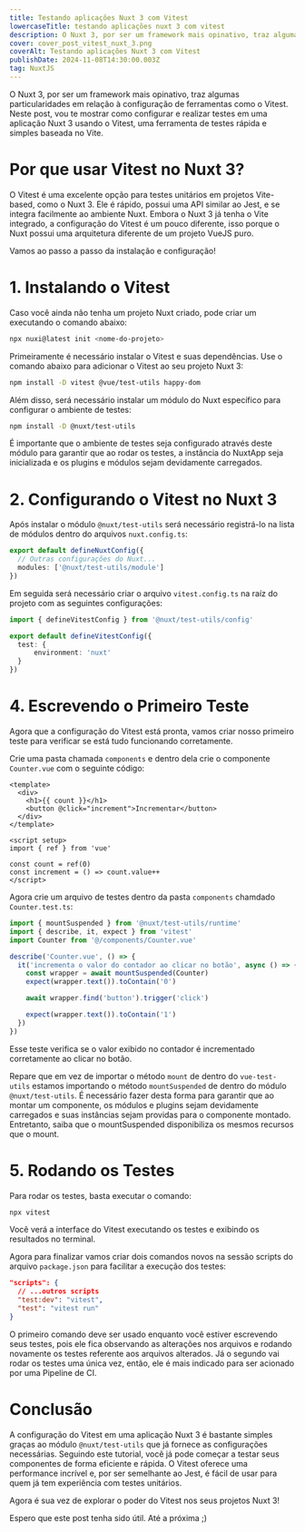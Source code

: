 ```yaml
---
title: Testando aplicações Nuxt 3 com Vitest
lowercaseTitle: testando aplicações nuxt 3 com vitest
description: O Nuxt 3, por ser um framework mais opinativo, traz algumas particularidades em relação à configuração de ferramentas como o Vitest. Neste post, vou te mostrar como configurar e realizar testes em uma aplicação Nuxt 3 usando o Vitest, uma ferramenta de testes rápida e simples baseada no Vite.
cover: cover_post_vitest_nuxt_3.png
coverAlt: Testando aplicações Nuxt 3 com Vitest
publishDate: 2024-11-08T14:30:00.003Z
tag: NuxtJS
---
```


O Nuxt 3, por ser um framework mais opinativo, traz algumas particularidades em relação à configuração de ferramentas como o Vitest. 
Neste post, vou te mostrar como configurar e realizar testes em uma aplicação Nuxt 3 usando o Vitest, uma ferramenta de testes rápida e simples baseada no Vite.

# Por que usar Vitest no Nuxt 3?

O Vitest é uma excelente opção para testes unitários em projetos Vite-based, como o Nuxt 3.
Ele é rápido, possui uma API similar ao Jest, e se integra facilmente ao ambiente Nuxt.
Embora o Nuxt 3 já tenha o Vite integrado, a configuração do Vitest é um pouco diferente, isso porque o Nuxt possui uma arquitetura diferente de um projeto VueJS puro.

Vamos ao passo a passo da instalação e configuração!

# 1. Instalando o Vitest

Caso você ainda não tenha um projeto Nuxt criado, pode criar um executando o comando abaixo:

```bash
npx nuxi@latest init <nome-do-projeto>
```

Primeiramente é necessário instalar o Vitest e suas dependências. Use o comando abaixo para adicionar o Vitest ao seu projeto Nuxt 3:

```bash
npm install -D vitest @vue/test-utils happy-dom
```

Além disso, será necessário instalar um módulo do Nuxt específico para configurar o ambiente de testes:

```bash
npm install -D @nuxt/test-utils
```

É importante que o ambiente de testes seja configurado através deste módulo para garantir que ao rodar os testes, a instância do NuxtApp seja
inicializada e os plugins e módulos sejam devidamente carregados.

# 2. Configurando o Vitest no Nuxt 3

Após instalar o módulo `@nuxt/test-utils` será necessário registrá-lo na lista de módulos dentro do arquivos `nuxt.config.ts`:

```typescript
export default defineNuxtConfig({
  // Outras configurações do Nuxt...
  modules: ['@nuxt/test-utils/module']
})
```

Em seguida será necessário criar o arquivo `vitest.config.ts` na raíz do projeto com as seguintes configurações:

```typescript
import { defineVitestConfig } from '@nuxt/test-utils/config'

export default defineVitestConfig({
  test: {
	  environment: 'nuxt'
  }
})
```

# 4. Escrevendo o Primeiro Teste

Agora que a configuração do Vitest está pronta, vamos criar nosso primeiro teste para verificar se está tudo funcionando corretamente.

Crie uma pasta chamada `components` e dentro dela crie o componente `Counter.vue` com o seguinte código:

```vue
<template>
  <div>
    <h1>{{ count }}</h1>
    <button @click="increment">Incrementar</button>
  </div>
</template>

<script setup>
import { ref } from 'vue'

const count = ref(0)
const increment = () => count.value++
</script>
```

Agora crie um arquivo de testes dentro da pasta `components` chamdado `Counter.test.ts`:

```typescript
import { mountSuspended } from '@nuxt/test-utils/runtime'
import { describe, it, expect } from 'vitest'
import Counter from '@/components/Counter.vue'

describe('Counter.vue', () => {
  it('incrementa o valor do contador ao clicar no botão', async () => {
    const wrapper = await mountSuspended(Counter)
    expect(wrapper.text()).toContain('0')

    await wrapper.find('button').trigger('click')

    expect(wrapper.text()).toContain('1')
  })
})
```

Esse teste verifica se o valor exibido no contador é incrementado corretamente ao clicar no botão.

Repare que em vez de importar o método `mount` de dentro do `vue-test-utils` estamos importando o método `mountSuspended` de dentro do módulo 
`@nuxt/test-utils`. É necessário fazer desta forma para garantir que ao montar um componente, os módulos e plugins sejam devidamente carregados
e suas instâncias sejam providas para o componente montado. Entretanto, saiba que o mountSuspended disponibiliza os mesmos recursos que o mount.

# 5. Rodando os Testes

Para rodar os testes, basta executar o comando:

```bash
npx vitest
```

Você verá a interface do Vitest executando os testes e exibindo os resultados no terminal.

Agora para finalizar vamos criar dois comandos novos na sessão scripts do arquivo `package.json` para facilitar a execução dos testes:

```json
"scripts": {
  // ...outros scripts
  "test:dev": "vitest",
  "test": "vitest run"
}
```

O primeiro comando deve ser usado enquanto você estiver escrevendo seus testes, pois ele fica observando as alterações nos arquivos e rodando
novamente os testes referente aos arquivos alterados. Já o segundo vai rodar os testes uma única vez, então, ele é mais indicado para ser 
acionado por uma Pipeline de CI.

# Conclusão

A configuração do Vitest em uma aplicação Nuxt 3 é bastante simples graças ao módulo `@nuxt/test-utils` que já fornece as configurações necessárias. 
Seguindo este tutorial, você já pode começar a testar seus componentes de forma eficiente e rápida. 
O Vitest oferece uma performance incrível e, por ser semelhante ao Jest, é fácil de usar para quem já tem experiência com testes unitários.

Agora é sua vez de explorar o poder do Vitest nos seus projetos Nuxt 3!

Espero que este post tenha sido útil. Até a próxima ;)
